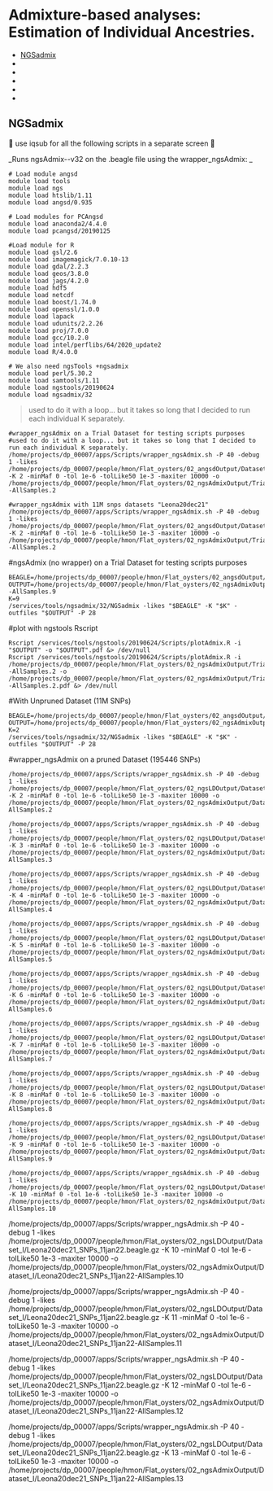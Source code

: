 Admixture-based analyses: Estimation of Individual Ancestries.
================

  - [NGSadmix](#NGSadmix)
   - [](#)
  - [](#)
  - [](#)
   - [](#)
  - [](#)

## NGSadmix
:oyster:    use iqsub for all the following scripts in a separate screen   :oyster:

_Runs ngsAdmix--v32 on the .beagle file using the wrapper_ngsAdmix:
_
```
# Load module angsd
module load tools
module load ngs
module load htslib/1.11
module load angsd/0.935

# Load modules for PCAngsd
module load anaconda2/4.4.0
module load pcangsd/20190125

#Load module for R
module load gsl/2.6
module load imagemagick/7.0.10-13
module load gdal/2.2.3
module load geos/3.8.0
module load jags/4.2.0
module load hdf5
module load netcdf
module load boost/1.74.0
module load openssl/1.0.0
module load lapack
module load udunits/2.2.26
module load proj/7.0.0
module load gcc/10.2.0
module load intel/perflibs/64/2020_update2
module load R/4.0.0

# We also need ngsTools +ngsadmix
module load perl/5.30.2         
module load samtools/1.11
module load ngstools/20190624
module load ngsadmix/32
```
> used to do it with a loop... but it takes so long that I decided to run each individual K separately.
```
#wrapper_ngsAdmix on a Trial Dataset for testing scripts purposes
#used to do it with a loop... but it takes so long that I decided to run each individual K separately.
/home/projects/dp_00007/apps/Scripts/wrapper_ngsAdmix.sh -P 40 -debug 1 -likes /home/projects/dp_00007/people/hmon/Flat_oysters/02_angsdOutput/Dataset_I/Leona20dec21.MyTrialData.beagle.gz -K 2 -minMaf 0 -tol 1e-6 -tolLike50 1e-3 -maxiter 10000 -o /home/projects/dp_00007/people/hmon/Flat_oysters/02_ngsAdmixOutput/Trial/Leona20dec21.MyTrialData--AllSamples.2
```

```
#wrapper_ngsAdmix with 11M snps datasets "Leona20dec21"
/home/projects/dp_00007/apps/Scripts/wrapper_ngsAdmix.sh -P 40 -debug 1 -likes /home/projects/dp_00007/people/hmon/Flat_oysters/02_angsdOutput/Dataset_I/Leona20dec21.beagle.gz -K 2 -minMaf 0 -tol 1e-6 -tolLike50 1e-3 -maxiter 10000 -o /home/projects/dp_00007/people/hmon/Flat_oysters/02_ngsAdmixOutput/Trial/Leona20dec21.MyTrialData--AllSamples.2
```

#ngsAdmix (no wrapper) on a Trial Dataset for testing scripts purposes
```
BEAGLE=/home/projects/dp_00007/people/hmon/Flat_oysters/02_angsdOutput/Dataset_I/Leona20dec21.MyTrialData.beagle.gz
OUTPUT=/home/projects/dp_00007/people/hmon/Flat_oysters/02_ngsAdmixOutput/Trial/Leona20dec21.MyTrialData--AllSamples.9
K=9
/services/tools/ngsadmix/32/NGSadmix -likes "$BEAGLE" -K "$K" -outfiles "$OUTPUT" -P 28
```
#plot with ngstools Rscript
```
Rscript /services/tools/ngstools/20190624/Scripts/plotAdmix.R -i "$OUTPUT" -o "$OUTPUT".pdf &> /dev/null
Rscript /services/tools/ngstools/20190624/Scripts/plotAdmix.R -i /home/projects/dp_00007/people/hmon/Flat_oysters/02_ngsAdmixOutput/Trial/Leona20dec21.MyTrialData--AllSamples.2 -o /home/projects/dp_00007/people/hmon/Flat_oysters/02_ngsAdmixOutput/Trial/Leona20dec21.MyTrialData--AllSamples.2.pdf &> /dev/null
```
#With Unpruned Dataset (11M SNPs)
```
BEAGLE=/home/projects/dp_00007/people/hmon/Flat_oysters/02_angsdOutput/Dataset_I/Leona20dec21.beagle.gz
OUTPUT=/home/projects/dp_00007/people/hmon/Flat_oysters/02_ngsAdmixOutput/Dataset_I/Leona20dec21.2
K=2
/services/tools/ngsadmix/32/NGSadmix -likes "$BEAGLE" -K "$K" -outfiles "$OUTPUT" -P 28
```

#wrapper_ngsAdmix on a pruned Dataset (195446 SNPs)
```
/home/projects/dp_00007/apps/Scripts/wrapper_ngsAdmix.sh -P 40 -debug 1 -likes /home/projects/dp_00007/people/hmon/Flat_oysters/02_ngsLDOutput/Dataset_I/Leona20dec21_SNPs_11jan22.beagle.gz -K 2 -minMaf 0 -tol 1e-6 -tolLike50 1e-3 -maxiter 10000 -o /home/projects/dp_00007/people/hmon/Flat_oysters/02_ngsAdmixOutput/Dataset_I/Leona20dec21_SNPs_11jan22-AllSamples.2
```
```
/home/projects/dp_00007/apps/Scripts/wrapper_ngsAdmix.sh -P 40 -debug 1 -likes /home/projects/dp_00007/people/hmon/Flat_oysters/02_ngsLDOutput/Dataset_I/Leona20dec21_SNPs_11jan22.beagle.gz -K 3 -minMaf 0 -tol 1e-6 -tolLike50 1e-3 -maxiter 10000 -o /home/projects/dp_00007/people/hmon/Flat_oysters/02_ngsAdmixOutput/Dataset_I/Leona20dec21_SNPs_11jan22-AllSamples.3
```
```
/home/projects/dp_00007/apps/Scripts/wrapper_ngsAdmix.sh -P 40 -debug 1 -likes /home/projects/dp_00007/people/hmon/Flat_oysters/02_ngsLDOutput/Dataset_I/Leona20dec21_SNPs_11jan22.beagle.gz -K 4 -minMaf 0 -tol 1e-6 -tolLike50 1e-3 -maxiter 10000 -o /home/projects/dp_00007/people/hmon/Flat_oysters/02_ngsAdmixOutput/Dataset_I/Leona20dec21_SNPs_11jan22-AllSamples.4
```
```
/home/projects/dp_00007/apps/Scripts/wrapper_ngsAdmix.sh -P 40 -debug 1 -likes /home/projects/dp_00007/people/hmon/Flat_oysters/02_ngsLDOutput/Dataset_I/Leona20dec21_SNPs_11jan22.beagle.gz -K 5 -minMaf 0 -tol 1e-6 -tolLike50 1e-3 -maxiter 10000 -o /home/projects/dp_00007/people/hmon/Flat_oysters/02_ngsAdmixOutput/Dataset_I/Leona20dec21_SNPs_11jan22-AllSamples.5
```
```
/home/projects/dp_00007/apps/Scripts/wrapper_ngsAdmix.sh -P 40 -debug 1 -likes /home/projects/dp_00007/people/hmon/Flat_oysters/02_ngsLDOutput/Dataset_I/Leona20dec21_SNPs_11jan22.beagle.gz -K 6 -minMaf 0 -tol 1e-6 -tolLike50 1e-3 -maxiter 10000 -o /home/projects/dp_00007/people/hmon/Flat_oysters/02_ngsAdmixOutput/Dataset_I/Leona20dec21_SNPs_11jan22-AllSamples.6
```
```
/home/projects/dp_00007/apps/Scripts/wrapper_ngsAdmix.sh -P 40 -debug 1 -likes /home/projects/dp_00007/people/hmon/Flat_oysters/02_ngsLDOutput/Dataset_I/Leona20dec21_SNPs_11jan22.beagle.gz -K 7 -minMaf 0 -tol 1e-6 -tolLike50 1e-3 -maxiter 10000 -o /home/projects/dp_00007/people/hmon/Flat_oysters/02_ngsAdmixOutput/Dataset_I/Leona20dec21_SNPs_11jan22-AllSamples.7
```
```
/home/projects/dp_00007/apps/Scripts/wrapper_ngsAdmix.sh -P 40 -debug 1 -likes /home/projects/dp_00007/people/hmon/Flat_oysters/02_ngsLDOutput/Dataset_I/Leona20dec21_SNPs_11jan22.beagle.gz -K 8 -minMaf 0 -tol 1e-6 -tolLike50 1e-3 -maxiter 10000 -o /home/projects/dp_00007/people/hmon/Flat_oysters/02_ngsAdmixOutput/Dataset_I/Leona20dec21_SNPs_11jan22-AllSamples.8
```
```
/home/projects/dp_00007/apps/Scripts/wrapper_ngsAdmix.sh -P 40 -debug 1 -likes /home/projects/dp_00007/people/hmon/Flat_oysters/02_ngsLDOutput/Dataset_I/Leona20dec21_SNPs_11jan22.beagle.gz -K 9 -minMaf 0 -tol 1e-6 -tolLike50 1e-3 -maxiter 10000 -o /home/projects/dp_00007/people/hmon/Flat_oysters/02_ngsAdmixOutput/Dataset_I/Leona20dec21_SNPs_11jan22-AllSamples.9

/home/projects/dp_00007/apps/Scripts/wrapper_ngsAdmix.sh -P 40 -debug 1 -likes /home/projects/dp_00007/people/hmon/Flat_oysters/02_ngsLDOutput/Dataset_I/Leona20dec21_SNPs_11jan22.beagle.gz -K 10 -minMaf 0 -tol 1e-6 -tolLike50 1e-3 -maxiter 10000 -o /home/projects/dp_00007/people/hmon/Flat_oysters/02_ngsAdmixOutput/Dataset_I/Leona20dec21_SNPs_11jan22-AllSamples.10
```

/home/projects/dp_00007/apps/Scripts/wrapper_ngsAdmix.sh -P 40 -debug 1 -likes /home/projects/dp_00007/people/hmon/Flat_oysters/02_ngsLDOutput/Dataset_I/Leona20dec21_SNPs_11jan22.beagle.gz -K 10 -minMaf 0 -tol 1e-6 -tolLike50 1e-3 -maxiter 10000 -o /home/projects/dp_00007/people/hmon/Flat_oysters/02_ngsAdmixOutput/Dataset_I/Leona20dec21_SNPs_11jan22-AllSamples.10

/home/projects/dp_00007/apps/Scripts/wrapper_ngsAdmix.sh -P 40 -debug 1 -likes /home/projects/dp_00007/people/hmon/Flat_oysters/02_ngsLDOutput/Dataset_I/Leona20dec21_SNPs_11jan22.beagle.gz -K 11 -minMaf 0 -tol 1e-6 -tolLike50 1e-3 -maxiter 10000 -o /home/projects/dp_00007/people/hmon/Flat_oysters/02_ngsAdmixOutput/Dataset_I/Leona20dec21_SNPs_11jan22-AllSamples.11

/home/projects/dp_00007/apps/Scripts/wrapper_ngsAdmix.sh -P 40 -debug 1 -likes /home/projects/dp_00007/people/hmon/Flat_oysters/02_ngsLDOutput/Dataset_I/Leona20dec21_SNPs_11jan22.beagle.gz -K 12 -minMaf 0 -tol 1e-6 -tolLike50 1e-3 -maxiter 10000 -o /home/projects/dp_00007/people/hmon/Flat_oysters/02_ngsAdmixOutput/Dataset_I/Leona20dec21_SNPs_11jan22-AllSamples.12

/home/projects/dp_00007/apps/Scripts/wrapper_ngsAdmix.sh -P 40 -debug 1 -likes /home/projects/dp_00007/people/hmon/Flat_oysters/02_ngsLDOutput/Dataset_I/Leona20dec21_SNPs_11jan22.beagle.gz -K 13 -minMaf 0 -tol 1e-6 -tolLike50 1e-3 -maxiter 10000 -o /home/projects/dp_00007/people/hmon/Flat_oysters/02_ngsAdmixOutput/Dataset_I/Leona20dec21_SNPs_11jan22-AllSamples.13